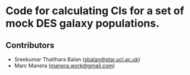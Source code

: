 # Code for calculating Cls for a set of mock DES galaxy populations.

## Contributors

* Sreekumar Thaithara Balan (sbalan@star.ucl.ac.uk)
* Marc Manera (manera.work@gmail.com)


